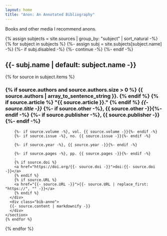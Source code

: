 ```yaml
---
layout: home
title: "Anon: An Annotated Bibliography"
---
```


Books and other media I recommend anons.

{% assign subjects = site.sources | group_by: "subject" | sort_natural -%}
{% for subject in subjects %}
  {%- assign subj = site.subjects[subject.name] -%}
  {%- if subj.disabled -%}
    {%- continue -%}
  {%- endif -%}

  <section>
    <h2>{{- subj.name | default: subject.name -}}</h2>
    {% for source in subject.items %}
    <section class="bib">
      <div class="bib-title">
        <h3 class="bib-heading">
          {% if source.authors and source.authors.size > 0 %}
            {{ source.authors | array_to_sentence_string }}.
          {% endif %}
          {% if source.article %}
          "{{ source.article }}."
          {% endif %}
          <i>{{- source.title -}}</i>
          {%- if source.other -%}, {{ source.other -}}{%- endif -%}
          {%- if source.publisher -%}, {{ source.publisher -}}{%- endif -%}
        </h3>
  
        {%- if source.volume -%}, vol. {{ source.volume -}}{%- endif -%}
        {%- if source.issue -%}, no. {{ source.issue -}}{%- endif -%}
  
        {%- if source.year -%}, {{ source.year -}}{%- endif -%}
  
        {%- if source.pages -%}, pp. {{ source.pages -}}{%- endif -%}
        .
        {% if source.doi %}
        <a href="https://doi.org/{{- source.doi -}}">doi:{{- source.doi -}}</a>
        {% endif %}
        {% if source.URL %}
        <a href="{{- source.URL -}}">{{- source.URL | replace_first: "https://", "" -}}</a>
        {% endif %}
      </div>
      <div class="bib-anno">
      {{- source.content | markdownify -}}
      </div>
    </section>
    {% endfor %}
  </section>
{% endfor %}
